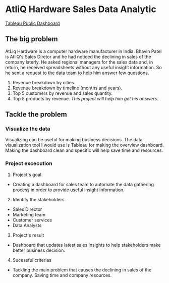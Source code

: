 # AtliQ Hardware Sales Data Analytic
[Tableau Public Dashboard](https://public.tableau.com/shared/MNW4F6MY7?:display_count=n&:origin=viz_share_link)
## The big problem
AtLiq Hardware is a computer hardware manufacturer in India. Bhavin Patel is AtliQ's Sales Diretor and he had noticed the declining in sales of the company laterly. He asked regional managers for the sales data and, in return, he received spreadsheets without any useful insight information. So he sent a request to the data team to help him answer few questions.
1. Revenue breakdown by cities.
2. Revenue breakdown by timeline (months and years).
3. Top 5 customers by revenue and sales quantity.
4. Top 5 products by revenue.
_This project will help him get his answers._
## Tackle the problem
### Visualize the data
Visualizing can be useful for making business decisions. The data visualization tool I would use is Tableau for making the overview dashboard. Making the dashboard clean and specific will help save time and resources. 
### Project excecution
1. Project's goal.
  * Creating a dashboard for sales team to automate the data gathering process in order to provide useful insight information.
2. Identify the stakeholders.
  * Sales Director
  * Marketing team
  * Customer services
  * Data Analysts
3. Project's result
  * Dashboard that updates latest sales insights to help stakeholders make better business decision.
4. Sucessful criterias
  * Tackling the main problem that causes the declining in sales of the company. Saving time and company resources.
